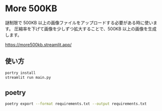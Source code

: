 # More 500KB

謎制限で 500KB 以上の画像ファイルをアップロードする必要がある時に使います。
圧縮率を下げて画像を少しずつ拡大することで、500KB 以上の画像を生成します。

<https://more500kb.streamlit.app/>

## 使い方

```bash
portry install
streamlit run main.py
```

## poetry

```bash
poetry export --format requirements.txt --output requirements.txt
```

